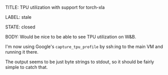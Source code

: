 TITLE:
TPU utilization with support for torch-xla

LABEL:
stale

STATE:
closed

BODY:
Would be nice to be able to see TPU utilization on W&B.

I'm now using Google's `capture_tpu_profile` by ssh:ing to the main VM and running it there.

The output seems to be just byte strings to stdout, so it should be fairly simple to catch that.

